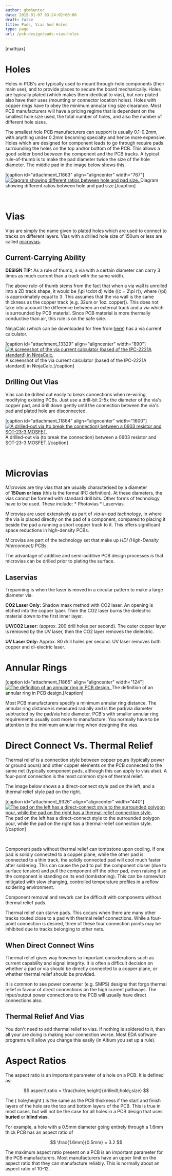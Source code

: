 ```yaml
---
author: gbmhunter
date: 2015-01-07 03:24:02+00:00
draft: false
title: Pads, Vias And Holes
type: page
url: /pcb-design/pads-vias-holes
---
```


[mathjax]

# Holes

Holes in PCB's are typically used to mount through-hole components (their main use), and to provide places to secure the board mechanically. Holes are typically plated (which makes them identical to vias), but non-plated also have their uses (mounting or connector location holes). Holes with copper rings have to obey the minimum annular ring size clearance. Most PCB manufacturers will have a pricing regime that is dependent on the smallest hole size used, the total number of holes, and also the number of different hole sizes.

The smallest hole PCB manufacturers can support is usually 0.1-0.2mm, with anything under 0.2mm becoming specialty and hence more expensive. Holes which are designed for component leads to go through require pads surrounding the holes on the top and/or bottom of the PCB. This allows a good solder bond between the component and the PCB tracks. A typical rule-of-thumb is to make the pad diameter twice the size of the hole diameter. The middle pad in the image below shows this.

[caption id="attachment_11863" align="aligncenter" width="767"][![Diagram showing different ratios between hole and pad size.](http://blog.mbedded.ninja/wp-content/uploads/2015/01/hole-size-versus-pad-size.png)
](http://blog.mbedded.ninja/wp-content/uploads/2015/01/hole-size-versus-pad-size.png) Diagram showing different ratios between hole and pad size.[/caption]

 

# Vias

Vias are simply the name given to plated holes which are used to connect to tracks on different layers. Vias with a drilled hole size of 150um or less are called [microvias](http://blog.mbedded.ninja/pcb-design/pads-vias-holes#microvias).

## Current-Carrying Ability

**DESIGN TIP:** As a rule of thumb, a via with a certain diameter can carry 3 times as much current than a track with the same width.

The above rule-of thumb stems from the fact that when a via wall is unrolled into a 2D track shape, it would be \(\pi \cdot d\) wide (\(c = 2\pi r\)), where \(\pi\) is approximately equal to 3. This assumes that the via wall is the same thickness as the copper track (e.g. 32um or 1oz. copper)). This does not take into account the difference between an external track and a via which is surrounded by PCB material. Since PCB material is more thermally conductive than air, this rule is on the safe side.

NinjaCalc (which can be downloaded for free from [here](http://mbedded-ninja.github.io/NinjaCalc/)) has a via current calculator.

[caption id="attachment_13329" align="aligncenter" width="890"][![A screenshot of the via current calculator (based of the IPC-2221A standard) in NinjaCalc.](http://blog.mbedded.ninja/wp-content/uploads/2015/01/ninja-calc-via-current-ipc-2221a-calculator-screenshot.png)
](http://blog.mbedded.ninja/wp-content/uploads/2015/01/ninja-calc-via-current-ipc-2221a-calculator-screenshot.png) A screenshot of the via current calculator (based of the IPC-2221A standard) in NinjaCalc.[/caption]

## Drilling Out Vias

Vias can be drilled out easily to break connections when re-wiring, modifying existing PCBs. Just use a drill-bit 2-5x the diameter of the via's copper pad, and drill down gently until the connection between the via's pad and plated hole are disconnected.

[caption id="attachment_11864" align="aligncenter" width="1600"][![A drilled-out via (to break the connection) between a 0603 resistor and SOT-23-3 MOSFET.](http://blog.mbedded.ninja/wp-content/uploads/2015/01/drilled-out-via-on-pcb-next-to-resistor.jpg)
](http://blog.mbedded.ninja/wp-content/uploads/2015/01/drilled-out-via-on-pcb-next-to-resistor.jpg) A drilled-out via (to break the connection) between a 0603 resistor and SOT-23-3 MOSFET.[/caption]

 

# Microvias

_Microvias_ are tiny vias that are usually characterised by a diameter of **150um or less** (this is the formal IPC definition). At these diameters, the vias cannot be formed with standard drill bits. Other forms of technology have to be used. These include:  * Photovias  * Laservias

Microvias are used extensively as part of _via-in-pad technology_, in where the via is placed directly on the pad of a component, compared to placing it beside the pad a running a short copper track to it. This offers significant space reductions in high-density PCBs.

Microvias are part of the technology set that make up _HDI (High-Density Interconnect)_ PCBs.

The advantage of additive and semi-additive PCB design processes is that microvias can be drilled prior to plating the surface.

## Laservias

Trepanning is when the laser is moved in a circular pattern to make a large diameter via.

**CO2 Laser Only:** Shadow mask method with CO2 laser. An opening is etched into the copper lyaer. Then the CO2 laser burns the dielectric material down to the first inner layer.

**UV/CO2 Laser:** (approx. 200 drill holes per second). The outer copper layer is removed by the UV laser, then the CO2 layer removes the dielectric.

**UV Laser Only:** Approx. 80 drill holes per second. UV laser removes both copper and di-electric laser.

# Annular Rings

[caption id="attachment_11865" align="aligncenter" width="124"][![The definition of an annular ring in PCB design.](http://blog.mbedded.ninja/wp-content/uploads/2015/01/minimum-annular-ring.gif)
](http://blog.mbedded.ninja/wp-content/uploads/2015/01/minimum-annular-ring.gif) The definition of an annular ring in PCB design.[/caption]

Most PCB manufacturers specify a minimum annular ring distance. The annular ring distance is measured radially and is the pad/via diameter subtracted by the pad/via hole diameter. PCB's with smaller annular ring requirements usually cost more to manufacture. You normally have to be attention to the minimum annular ring when designing the vias.

# Direct Connect Vs. Thermal Relief

Thermal relief is a connection style between copper pours (typically power or ground pours) and other copper elements on the PCB connected to the same net (typically component pads, although this can apply to vias also). A four-point connection is the most common style of thermal relief.

The image below shows a a direct-connect style pad on the left, and a thermal relief style pad on the right.

[caption id="attachment_9326" align="aligncenter" width="440"][![The pad on the left has a direct-connect style to the surrounded polygon pour, while the pad on the right has a thermal-relief connection style.](http://blog.mbedded.ninja/wp-content/uploads/2015/01/pads-with-direct-connect-and-thermal-relief.png)
](http://blog.mbedded.ninja/wp-content/uploads/2015/01/pads-with-direct-connect-and-thermal-relief.png) The pad on the left has a direct-connect style to the surrounded polygon pour, while the pad on the right has a thermal-relief connection style.[/caption]

 

Component pads without thermal relief can tombstone upon cooling. If one pad is solidly connected to a copper plane, while the other pad is connected to a thin track, the solidly connected pad will cool much faster after soldering. This can cause the pad to pull the component closer (due to surface tension) and pull the component off the other pad, even raising it so the component is standing on its end (tombstoning). This can be somewhat mitigated with slow changing, controlled temperature profiles in a reflow soldering environment.

Component removal and rework can be difficult with components without thermal relief pads.

Thermal relief can starve pads. This occurs when there are many other tracks routed close to a pad with thermal relief connections. While a four-point connection is desired, three of these four connection points may be inhibited due to tracks belonging to other nets.

## When Direct Connect Wins

Thermal relief gives way however to important considerations such as current capability and signal integrity. It is often a difficult decision on whether a pad or via should be directly connected to a copper plane, or whether thermal relief should be provided.

It is common to see power converter (e.g. SMPS) designs that forgo thermal relief in favour of direct connections on the high current pathways. The input/output power connections to the PCB will usually have direct connections also.

## Thermal Relief And Vias

You don't need to add thermal relief to vias. If nothing is soldered to it, then all your are doing is making your connection worse. Most EDA software programs will allow you change this easily (in Altium you set up a rule).

# Aspect Ratios

The aspect ratio is an important parameter of a hole on a PCB. It is defined as:

$$ aspect\;ratio = \frac{hole\;height}{drilled\;hole\;size} $$

The \( hole\;height \) is the same as the PCB thickness if the start and finish layers of the hole are the top and bottom layers of the PCB. This is true in most cases, but will not be the case for all holes in a PCB design that uses **buried** or **blind vias**.

For example, a hole with a 0.5mm diameter going entirely through a 1.6mm thick PCB has an aspect ratio of

$$ \frac{1.6mm}{0.5mm} = 3.2 $$

The maximum aspect ratio present on a PCB is an important parameter for the PCB manufacturers. Most manufacturers have an upper limit on the aspect ratio that they can manufacture reliably. This is normally about an aspect ratio of 10-12. 
